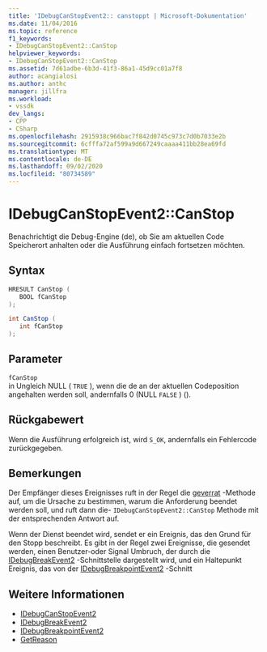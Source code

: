 ```yaml
---
title: 'IDebugCanStopEvent2:: canstoppt | Microsoft-Dokumentation'
ms.date: 11/04/2016
ms.topic: reference
f1_keywords:
- IDebugCanStopEvent2::CanStop
helpviewer_keywords:
- IDebugCanStopEvent2::CanStop
ms.assetid: 7d61adbe-6b3d-41f3-86a1-45d9cc01a7f8
author: acangialosi
ms.author: anthc
manager: jillfra
ms.workload:
- vssdk
dev_langs:
- CPP
- CSharp
ms.openlocfilehash: 2915938c966bac7f842d0745c973c7d0b7033e2b
ms.sourcegitcommit: 6cfffa72af599a9d667249caaaa411bb28ea69fd
ms.translationtype: MT
ms.contentlocale: de-DE
ms.lasthandoff: 09/02/2020
ms.locfileid: "80734589"
---
```

# <a name="idebugcanstopevent2canstop"></a>IDebugCanStopEvent2::CanStop
Benachrichtigt die Debug-Engine (de), ob Sie am aktuellen Code Speicherort anhalten oder die Ausführung einfach fortsetzen möchten.

## <a name="syntax"></a>Syntax

```cpp
HRESULT CanStop ( 
   BOOL fCanStop
);
```

```csharp
int CanStop ( 
   int fCanStop
);
```

## <a name="parameters"></a>Parameter
`fCanStop`\
in Ungleich NULL ( `TRUE` ), wenn die de an der aktuellen Codeposition angehalten werden soll, andernfalls 0 (NULL `FALSE` ) ().

## <a name="return-value"></a>Rückgabewert
 Wenn die Ausführung erfolgreich ist, wird `S_OK`, andernfalls ein Fehlercode zurückgegeben.

## <a name="remarks"></a>Bemerkungen
 Der Empfänger dieses Ereignisses ruft in der Regel die [geverrat](../../../extensibility/debugger/reference/idebugcanstopevent2-getreason.md) -Methode auf, um die Ursache zu bestimmen, warum die Anforderung beendet werden soll, und ruft dann die- `IDebugCanStopEvent2::CanStop` Methode mit der entsprechenden Antwort auf.

 Wenn der Dienst beendet wird, sendet er ein Ereignis, das den Grund für den Stopp beschreibt. Es gibt in der Regel zwei Ereignisse, die gesendet werden, einen Benutzer-oder Signal Umbruch, der durch die [IDebugBreakEvent2](../../../extensibility/debugger/reference/idebugbreakevent2.md) -Schnittstelle dargestellt wird, und ein Haltepunkt Ereignis, das von der [IDebugBreakpointEvent2](../../../extensibility/debugger/reference/idebugbreakpointevent2.md) -Schnitt

## <a name="see-also"></a>Weitere Informationen
- [IDebugCanStopEvent2](../../../extensibility/debugger/reference/idebugcanstopevent2.md)
- [IDebugBreakEvent2](../../../extensibility/debugger/reference/idebugbreakevent2.md)
- [IDebugBreakpointEvent2](../../../extensibility/debugger/reference/idebugbreakpointevent2.md)
- [GetReason](../../../extensibility/debugger/reference/idebugcanstopevent2-getreason.md)

